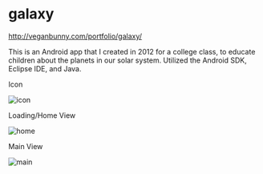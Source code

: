 galaxy
======

http://veganbunny.com/portfolio/galaxy/

This is an Android app that I created in 2012 for a college class, to educate children about the planets in our solar system. Utilized the Android SDK, Eclipse IDE, and Java.

Icon

![icon](http://veganbunny.com/portfolio/images/galaxy/icon.png)

Loading/Home View

![home](http://veganbunny.com/portfolio/images/galaxy/home.png)

Main View

![main](http://veganbunny.com/portfolio/images/galaxy/main.png)
